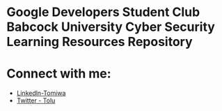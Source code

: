 # Google Developers Student Club Babcock University Cyber Security Learning Resources Repository

# Connect with me:

- [Linkedln-Tomiwa](https://www.linkedin.com/in/tomiwa-taiwo)
- [Twitter - Tolu](https://x.com/theyknowissa?t=EXzTq60rp14n4Sf1RaKwqQ&s=09)

